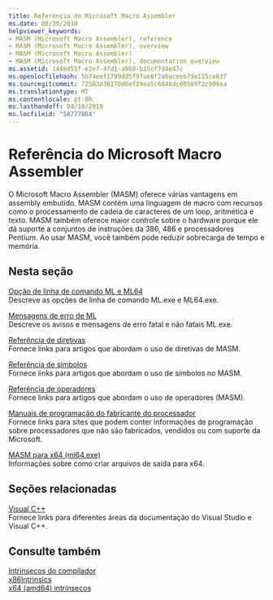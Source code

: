 ```yaml
---
title: Referência do Microsoft Macro Assembler
ms.date: 08/30/2018
helpviewer_keywords:
- MASM (Microsoft Macro Assembler), reference
- MASM (Microsoft Macro Assembler), overview
- MASM (Microsoft Macro Assembler)
- MASM (Microsoft Macro Assembler), documentation overview
ms.assetid: 1446d55f-e2e7-4fd1-a9b8-b15cf7d4e47c
ms.openlocfilehash: 5b74eef1799dd5f9fae8f2a6aceeb79a115ce837
ms.sourcegitcommit: 72583d30170d6ef29ea5c6848dc00169f2c909aa
ms.translationtype: MT
ms.contentlocale: pt-BR
ms.lasthandoff: 04/18/2019
ms.locfileid: "58777864"
---
```

# <a name="microsoft-macro-assembler-reference"></a>Referência do Microsoft Macro Assembler

O Microsoft Macro Assembler (MASM) oferece várias vantagens em assembly embutido. MASM contém uma linguagem de macro com recursos como o processamento de cadeia de caracteres de um loop, aritmética e texto. MASM também oferece maior controle sobre o hardware porque ele dá suporte a conjuntos de instruções da 386, 486 e processadores Pentium. Ao usar MASM, você também pode reduzir sobrecarga de tempo e memória.

## <a name="in-this-section"></a>Nesta seção

[Opção de linha de comando ML e ML64](../../assembler/masm/ml-and-ml64-command-line-reference.md)<br/>
Descreve as opções de linha de comando ML.exe e ML64.exe.

[Mensagens de erro de ML](../../assembler/masm/ml-error-messages.md)<br/>
Descreve os avisos e mensagens de erro fatal e não fatais ML.exe.

[Referência de diretivas](../../assembler/masm/directives-reference.md)<br/>
Fornece links para artigos que abordam o uso de diretivas de MASM.

[Referência de símbolos](../../assembler/masm/symbols-reference.md)<br/>
Fornece links para artigos que abordam o uso de símbolos no MASM.

[Referência de operadores](../../assembler/masm/operators-reference.md)<br/>
Fornece links para artigos que abordam o uso de operadores (MASM).

[Manuais de programação do fabricante do processador](../../assembler/masm/processor-manufacturer-programming-manuals.md)<br/>
Fornece links para sites que podem conter informações de programação sobre processadores que não são fabricados, vendidos ou com suporte da Microsoft.

[MASM para x64 (ml64.exe)](../../assembler/masm/masm-for-x64-ml64-exe.md)<br/>
Informações sobre como criar arquivos de saída para x64.

## <a name="related-sections"></a>Seções relacionadas

[Visual C++](../../overview/visual-cpp-in-visual-studio.md)<br/>
Fornece links para diferentes áreas da documentação do Visual Studio e Visual C++.

## <a name="see-also"></a>Consulte também

[Intrínsecos do compilador](../../intrinsics/compiler-intrinsics.md)<br/>
[x86Intrinsics](../../intrinsics/x86-intrinsics-list.md)<br/>
[x64 (amd64) intrínsecos](../../intrinsics/x64-amd64-intrinsics-list.md)<br/>